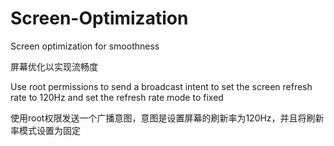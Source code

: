 # Screen-Optimization
Screen optimization for smoothness

屏幕优化以实现流畅度

Use root permissions to send a broadcast intent to set the screen refresh rate to 120Hz and set the refresh rate mode to fixed

使用root权限发送一个广播意图，意图是设置屏幕的刷新率为120Hz，并且将刷新率模式设置为固定
